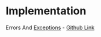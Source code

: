 # Implementation

Errors And [Exceptions](Catching%20Exceptions.md) - [Github Link](https://github.com/grandeurkoe/100-days-of-code-the-complete-python-pro-bootcamp/tree/6f32e61d6bcecc76acc7d4771290667bceec72a8/day-030-errors-exceptions-and-json-data/errors-and-exceptions)